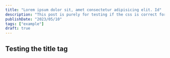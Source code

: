 ```yaml
---
title: "Lorem ipsum dolor sit, amet consectetur adipisicing elit. Id"
description: "This post is purely for testing if the css is correct for the title on the page"
publishDate: "2023/05/10"
tags: ["example"]
draft: true
---
```


## Testing the title tag
